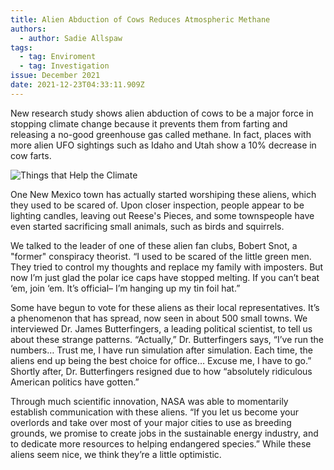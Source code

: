 ```yaml
---
title: Alien Abduction of Cows Reduces Atmospheric Methane
authors:
  - author: Sadie Allspaw
tags:
  - tag: Enviroment
  - tag: Investigation
issue: December 2021
date: 2021-12-23T04:33:11.909Z
---
```

New research study shows alien abduction of cows to be a major force in stopping climate change because it prevents them from farting and releasing a no-good greenhouse gas called methane. In fact, places with more alien UFO sightings such as Idaho and Utah show a 10% decrease in cow farts.

![Things that Help the Climate](/assets/things-that-help-the-environment.png "Things that Help the Climate")

One New Mexico town has actually started worshiping these aliens, which they used to be scared of. Upon closer inspection, people appear to be lighting candles, leaving out Reese's Pieces, and some townspeople have even started sacrificing small animals, such as birds and squirrels. 

We talked to the leader of one of these alien fan clubs, Bobert Snot, a "former" conspiracy theorist. “I used to be scared of the little green men. They tried to control my thoughts and replace my family with imposters. But now I’m just glad the polar ice caps have stopped melting. If you can’t beat ‘em, join ‘em. It’s official– I’m hanging up my tin foil hat.”

Some have begun to vote for these aliens as their local representatives. It’s a phenomenon that has spread, now seen in about 500 small towns. We interviewed Dr. James Butterfingers, a leading political scientist, to tell us about these strange patterns. “Actually,” Dr. Butterfingers says, “I’ve run the numbers… Trust me, I have run simulation after simulation. Each time, the aliens end up being the best choice for office… Excuse me, I have to go.” Shortly after, Dr. Butterfingers resigned due to how “absolutely ridiculous American politics have gotten.”

Through much scientific innovation, NASA was able to momentarily establish communication with these aliens. “If you let us become your overlords and take over most of your major cities to use as breeding grounds, we promise to create jobs in the sustainable energy industry, and to dedicate more resources to helping endangered species.” While these aliens seem nice, we think they’re a little optimistic.